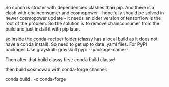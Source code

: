 

So conda is stricter with dependencies clashes than pip.
And there is a clash with chainconsumer and cosmopower - hopefully should be solved in newer cosmopower update - it needs an older version of tensorflow is the root of the problem. So the solution is to remove chainconsumer from the build and just install it with pip later.

so inside the conda-recipe/ folder (classy has a local build as it does not have a conda install). So need to get up to date .yaml files. For PyPI packages
Use grayskull: grayskull pypi --package-name--

Then after that build classy first: conda build classy/

then build cosmowap with conda-forge channel:

conda build . -c conda-forge